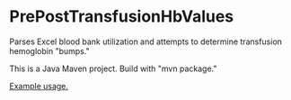 PrePostTransfusionHbValues
==========================

Parses Excel blood bank utilization and attempts to determine transfusion hemoglobin "bumps."

This is a Java Maven project. Build with "mvn package."

[Example usage.](https://raw.githubusercontent.com/ghsmith/PrePostTransfusionHbValues/master/example_usage.jpg)
